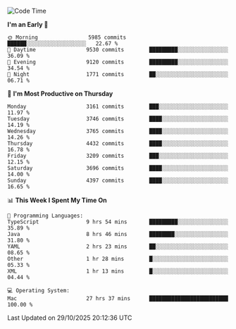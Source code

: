 <!--START_SECTION:waka-->
![Code Time](http://img.shields.io/badge/Code%20Time-5%2C469%20hrs%209%20mins-blue)

**I'm an Early 🐤** 

```text
🌞 Morning                5985 commits        ██████░░░░░░░░░░░░░░░░░░░   22.67 % 
🌆 Daytime                9530 commits        █████████░░░░░░░░░░░░░░░░   36.09 % 
🌃 Evening                9120 commits        █████████░░░░░░░░░░░░░░░░   34.54 % 
🌙 Night                  1771 commits        ██░░░░░░░░░░░░░░░░░░░░░░░   06.71 % 
```
📅 **I'm Most Productive on Thursday** 

```text
Monday                   3161 commits        ███░░░░░░░░░░░░░░░░░░░░░░   11.97 % 
Tuesday                  3746 commits        ████░░░░░░░░░░░░░░░░░░░░░   14.19 % 
Wednesday                3765 commits        ████░░░░░░░░░░░░░░░░░░░░░   14.26 % 
Thursday                 4432 commits        ████░░░░░░░░░░░░░░░░░░░░░   16.78 % 
Friday                   3209 commits        ███░░░░░░░░░░░░░░░░░░░░░░   12.15 % 
Saturday                 3696 commits        ████░░░░░░░░░░░░░░░░░░░░░   14.00 % 
Sunday                   4397 commits        ████░░░░░░░░░░░░░░░░░░░░░   16.65 % 
```


📊 **This Week I Spent My Time On** 

```text
💬 Programming Languages: 
TypeScript               9 hrs 54 mins       █████████░░░░░░░░░░░░░░░░   35.89 % 
Java                     8 hrs 46 mins       ████████░░░░░░░░░░░░░░░░░   31.80 % 
YAML                     2 hrs 23 mins       ██░░░░░░░░░░░░░░░░░░░░░░░   08.65 % 
Other                    1 hr 28 mins        █░░░░░░░░░░░░░░░░░░░░░░░░   05.33 % 
XML                      1 hr 13 mins        █░░░░░░░░░░░░░░░░░░░░░░░░   04.44 % 

💻 Operating System: 
Mac                      27 hrs 37 mins      █████████████████████████   100.00 % 
```


 Last Updated on 29/10/2025 20:12:36 UTC
<!--END_SECTION:waka-->
